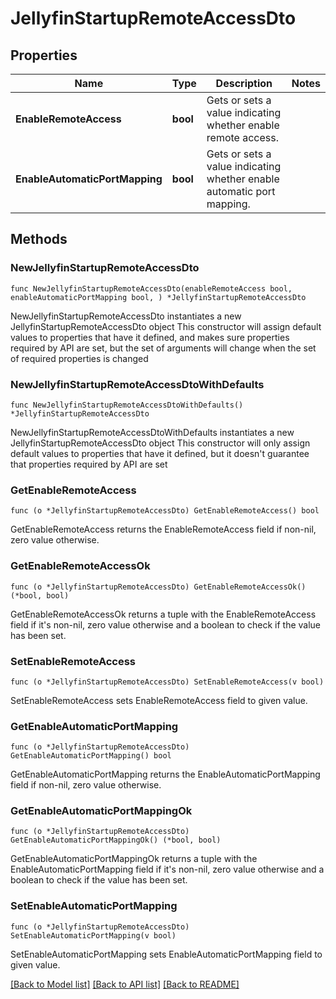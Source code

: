 # JellyfinStartupRemoteAccessDto

## Properties

Name | Type | Description | Notes
------------ | ------------- | ------------- | -------------
**EnableRemoteAccess** | **bool** | Gets or sets a value indicating whether enable remote access. | 
**EnableAutomaticPortMapping** | **bool** | Gets or sets a value indicating whether enable automatic port mapping. | 

## Methods

### NewJellyfinStartupRemoteAccessDto

`func NewJellyfinStartupRemoteAccessDto(enableRemoteAccess bool, enableAutomaticPortMapping bool, ) *JellyfinStartupRemoteAccessDto`

NewJellyfinStartupRemoteAccessDto instantiates a new JellyfinStartupRemoteAccessDto object
This constructor will assign default values to properties that have it defined,
and makes sure properties required by API are set, but the set of arguments
will change when the set of required properties is changed

### NewJellyfinStartupRemoteAccessDtoWithDefaults

`func NewJellyfinStartupRemoteAccessDtoWithDefaults() *JellyfinStartupRemoteAccessDto`

NewJellyfinStartupRemoteAccessDtoWithDefaults instantiates a new JellyfinStartupRemoteAccessDto object
This constructor will only assign default values to properties that have it defined,
but it doesn't guarantee that properties required by API are set

### GetEnableRemoteAccess

`func (o *JellyfinStartupRemoteAccessDto) GetEnableRemoteAccess() bool`

GetEnableRemoteAccess returns the EnableRemoteAccess field if non-nil, zero value otherwise.

### GetEnableRemoteAccessOk

`func (o *JellyfinStartupRemoteAccessDto) GetEnableRemoteAccessOk() (*bool, bool)`

GetEnableRemoteAccessOk returns a tuple with the EnableRemoteAccess field if it's non-nil, zero value otherwise
and a boolean to check if the value has been set.

### SetEnableRemoteAccess

`func (o *JellyfinStartupRemoteAccessDto) SetEnableRemoteAccess(v bool)`

SetEnableRemoteAccess sets EnableRemoteAccess field to given value.


### GetEnableAutomaticPortMapping

`func (o *JellyfinStartupRemoteAccessDto) GetEnableAutomaticPortMapping() bool`

GetEnableAutomaticPortMapping returns the EnableAutomaticPortMapping field if non-nil, zero value otherwise.

### GetEnableAutomaticPortMappingOk

`func (o *JellyfinStartupRemoteAccessDto) GetEnableAutomaticPortMappingOk() (*bool, bool)`

GetEnableAutomaticPortMappingOk returns a tuple with the EnableAutomaticPortMapping field if it's non-nil, zero value otherwise
and a boolean to check if the value has been set.

### SetEnableAutomaticPortMapping

`func (o *JellyfinStartupRemoteAccessDto) SetEnableAutomaticPortMapping(v bool)`

SetEnableAutomaticPortMapping sets EnableAutomaticPortMapping field to given value.



[[Back to Model list]](../README.md#documentation-for-models) [[Back to API list]](../README.md#documentation-for-api-endpoints) [[Back to README]](../README.md)


